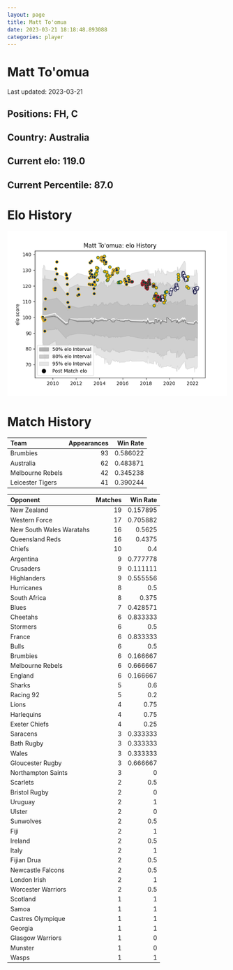 ```yaml
---  
layout: page  
title: Matt To'omua  
date: 2023-03-21 18:18:48.893088  
categories: player  
---
```

# Matt To'omua


Last updated: 2023-03-21
## Positions: FH, C

## Country: Australia

## Current elo: 119.0

## Current Percentile: 87.0

# Elo History


![elo history](history_MattTo'omua.png)
# Match History


| Team             |   Appearances |   Win Rate |
|:-----------------|--------------:|-----------:|
| Brumbies         |            93 |   0.586022 |
| Australia        |            62 |   0.483871 |
| Melbourne Rebels |            42 |   0.345238 |
| Leicester Tigers |            41 |   0.390244 |

| Opponent                 |   Matches |   Win Rate |
|:-------------------------|----------:|-----------:|
| New Zealand              |        19 |   0.157895 |
| Western Force            |        17 |   0.705882 |
| New South Wales Waratahs |        16 |   0.5625   |
| Queensland Reds          |        16 |   0.4375   |
| Chiefs                   |        10 |   0.4      |
| Argentina                |         9 |   0.777778 |
| Crusaders                |         9 |   0.111111 |
| Highlanders              |         9 |   0.555556 |
| Hurricanes               |         8 |   0.5      |
| South Africa             |         8 |   0.375    |
| Blues                    |         7 |   0.428571 |
| Cheetahs                 |         6 |   0.833333 |
| Stormers                 |         6 |   0.5      |
| France                   |         6 |   0.833333 |
| Bulls                    |         6 |   0.5      |
| Brumbies                 |         6 |   0.166667 |
| Melbourne Rebels         |         6 |   0.666667 |
| England                  |         6 |   0.166667 |
| Sharks                   |         5 |   0.6      |
| Racing 92                |         5 |   0.2      |
| Lions                    |         4 |   0.75     |
| Harlequins               |         4 |   0.75     |
| Exeter Chiefs            |         4 |   0.25     |
| Saracens                 |         3 |   0.333333 |
| Bath Rugby               |         3 |   0.333333 |
| Wales                    |         3 |   0.333333 |
| Gloucester Rugby         |         3 |   0.666667 |
| Northampton Saints       |         3 |   0        |
| Scarlets                 |         2 |   0.5      |
| Bristol Rugby            |         2 |   0        |
| Uruguay                  |         2 |   1        |
| Ulster                   |         2 |   0        |
| Sunwolves                |         2 |   0.5      |
| Fiji                     |         2 |   1        |
| Ireland                  |         2 |   0.5      |
| Italy                    |         2 |   1        |
| Fijian Drua              |         2 |   0.5      |
| Newcastle Falcons        |         2 |   0.5      |
| London Irish             |         2 |   1        |
| Worcester Warriors       |         2 |   0.5      |
| Scotland                 |         1 |   1        |
| Samoa                    |         1 |   1        |
| Castres Olympique        |         1 |   1        |
| Georgia                  |         1 |   1        |
| Glasgow Warriors         |         1 |   0        |
| Munster                  |         1 |   0        |
| Wasps                    |         1 |   1        |